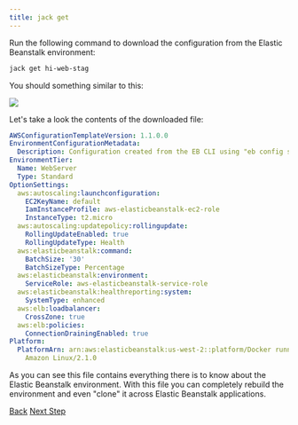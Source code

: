 ```yaml
---
title: jack get
---
```


Run the following command to download the configuration from the Elastic Beanstalk environment:

```sh
jack get hi-web-stag
```

You should something similar to this:

<img src="/img/tutorials/jack-config-download.png" class="doc-photo" />

Let's take a look the contents of the downloaded file:

```yaml
AWSConfigurationTemplateVersion: 1.1.0.0
EnvironmentConfigurationMetadata:
  Description: Configuration created from the EB CLI using "eb config save".
EnvironmentTier:
  Name: WebServer
  Type: Standard
OptionSettings:
  aws:autoscaling:launchconfiguration:
    EC2KeyName: default
    IamInstanceProfile: aws-elasticbeanstalk-ec2-role
    InstanceType: t2.micro
  aws:autoscaling:updatepolicy:rollingupdate:
    RollingUpdateEnabled: true
    RollingUpdateType: Health
  aws:elasticbeanstalk:command:
    BatchSize: '30'
    BatchSizeType: Percentage
  aws:elasticbeanstalk:environment:
    ServiceRole: aws-elasticbeanstalk-service-role
  aws:elasticbeanstalk:healthreporting:system:
    SystemType: enhanced
  aws:elb:loadbalancer:
    CrossZone: true
  aws:elb:policies:
    ConnectionDrainingEnabled: true
Platform:
  PlatformArn: arn:aws:elasticbeanstalk:us-west-2::platform/Docker running on 64bit
    Amazon Linux/2.1.0
```

As you can see this file contains everything there is to know about the Elastic Beanstalk environment.  With this file you can completely rebuild the environment and even "clone" it across Elastic Beanstalk applications.

<a class="btn btn-basic" href="{% link _docs/jack-create.md %}">Back</a>
<a class="btn btn-primary" href="{% link _docs/jack-config-upload.md %}">Next Step</a>

